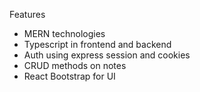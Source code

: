 Features
- MERN technologies 
- Typescript in frontend and backend
- Auth using express session and cookies
- CRUD methods on notes
- React Bootstrap for UI
